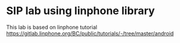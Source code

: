 SIP lab using linphone library
====================

This lab is based on linphone tutorial https://gitlab.linphone.org/BC/public/tutorials/-/tree/master/android

